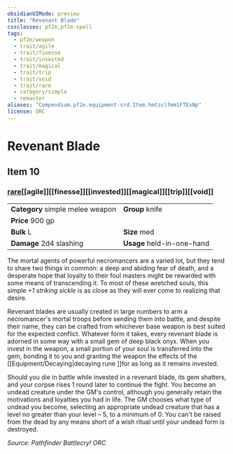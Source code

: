 ```yaml
---
obsidianUIMode: preview
title: "Revenant Blade"
cssclasses: pf2e,pf2e-spell
tags:
  - pf2e/weapon
  - trait/agile
  - trait/finesse
  - trait/invested
  - trait/magical
  - trait/trip
  - trait/void
  - trait/rare
  - category/simple
  - remaster
aliases: "Compendium.pf2e.equipment-srd.Item.hmtzclfmm1FTExNp"
license: ORC
---
```

# Revenant Blade
## Item 10
### [rare](rare "Rare Rarity Trait")[[agile]][[finesse]][[invested]][[magical]][[trip]][[void]]

|  |  |
| -- | -- |
| **Category** simple melee weapon | **Group** knife |
| **Price** 900 gp |  |
| **Bulk** L | **Size** med |
| **Damage** 2d4 slashing  | **Usage** held-in-one-hand |



The mortal agents of powerful necromancers are a varied lot, but they tend to share two things in common: a deep and abiding fear of death, and a desperate hope that loyalty to their foul masters might be rewarded with some means of transcending it. To most of these wretched souls, this simple _+1 striking sickle_ is as close as they will ever come to realizing that desire.

Revenant blades are usually created in large numbers to arm a necromancer's mortal troops before sending them into battle, and despite their name, they can be crafted from whichever base weapon is best suited for the expected conflict. Whatever form it takes, every revenant blade is adorned in some way with a small gem of deep black onyx. When you invest in the weapon, a small portion of your soul is transferred into the gem, bonding it to you and granting the weapon the effects of the [[Equipment/Decaying|decaying rune ]]for as long as it remains invested.

Should you die in battle while invested in a revenant blade, its gem shatters, and your corpse rises 1 round later to continue the fight. You become an undead creature under the GM's control, although you generally retain the motivations and loyalties you had in life. The GM chooses what type of undead you become, selecting an appropriate undead creature that has a level no greater than your level – 5, to a minimum of 0. You can't be raised from the dead by any means short of a wish ritual until your undead form is destroyed.

*Source: Pathfinder Battlecry!*
*ORC*